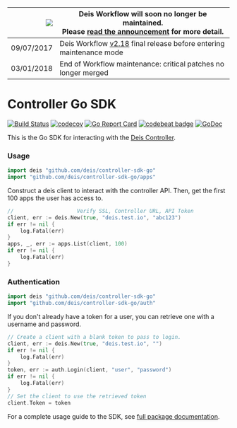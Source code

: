 
|![](https://upload.wikimedia.org/wikipedia/commons/thumb/1/17/Warning.svg/156px-Warning.svg.png) | Deis Workflow will soon no longer be maintained.<br />Please [read the announcement](https://deis.com/blog/2017/deis-workflow-final-release/) for more detail. |
|---:|---|
| 09/07/2017 | Deis Workflow [v2.18][] final release before entering maintenance mode |
| 03/01/2018 | End of Workflow maintenance: critical patches no longer merged |

# Controller Go SDK
[![Build Status](https://ci.deis.io/buildStatus/icon?job=Deis/controller-sdk-go/master)](https://ci.deis.io/job/Deis/job/controller-sdk-go/job/master/)
[![codecov](https://codecov.io/gh/deis/controller-sdk-go/branch/master/graph/badge.svg)](https://codecov.io/gh/deis/controller-sdk-go)
[![Go Report Card](https://goreportcard.com/badge/github.com/deis/controller-sdk-go)](https://goreportcard.com/report/github.com/deis/controller-sdk-go)
[![codebeat badge](https://codebeat.co/badges/2fdee091-714d-4860-ab19-dba7587a3158)](https://codebeat.co/projects/github-com-deis-controller-sdk-go)
[![GoDoc](https://godoc.org/github.com/deis/controller-sdk-go?status.svg)](https://godoc.org/github.com/deis/controller-sdk-go)

This is the Go SDK for interacting with the [Deis Controller](https://github.com/deisthree/controller).

### Usage

```go
import deis "github.com/deis/controller-sdk-go"
import "github.com/deis/controller-sdk-go/apps"
```

Construct a deis client to interact with the controller API. Then, get the first 100 apps the user has access to.

```go
//                    Verify SSL, Controller URL, API Token
client, err := deis.New(true, "deis.test.io", "abc123")
if err != nil {
    log.Fatal(err)
}
apps, _, err := apps.List(client, 100)
if err != nil {
    log.Fatal(err)
}
```

### Authentication

```go
import deis "github.com/deis/controller-sdk-go"
import "github.com/deis/controller-sdk-go/auth"
```

If you don't already have a token for a user, you can retrieve one with a username and password.

```go
// Create a client with a blank token to pass to login.
client, err := deis.New(true, "deis.test.io", "")
if err != nil {
    log.Fatal(err)
}
token, err := auth.Login(client, "user", "password")
if err != nil {
    log.Fatal(err)
}
// Set the client to use the retrieved token
client.Token = token
```

For a complete usage guide to the SDK, see [full package documentation](https://godoc.org/github.com/deis/controller-sdk-go).

[v2.18]: https://github.com/deisthree/workflow/releases/tag/v2.18.0
